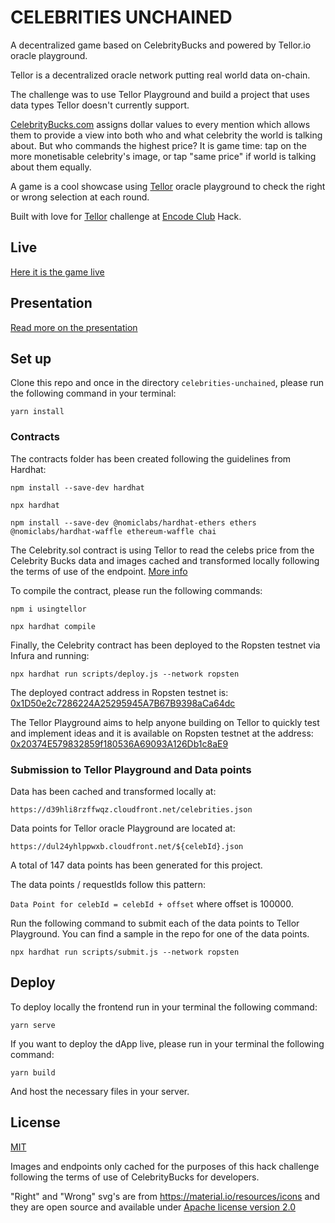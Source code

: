 # CELEBRITIES UNCHAINED

A decentralized game based on CelebrityBucks and powered by Tellor.io oracle playground.

Tellor is a decentralized oracle network putting real world data on-chain.

The challenge was to use Tellor Playground and build a project that uses data types Tellor doesn't currently support.

[CelebrityBucks.com](https://celebritybucks.com) assigns dollar values to every mention which allows them to provide a view into both who and what celebrity the world is talking about. But who commands the highest price? It is game time: tap on the more monetisable celebrity's image, or tap "same price" if world is talking about them equally.

A game is a cool showcase using [Tellor](https://tellor.io) oracle playground to check the right or wrong selection at each round. 

Built with love for [Tellor](https://tellor.io) challenge at [Encode Club](https://encode.club) Hack.


## Live

[Here it is the game live](https://dfl7kpfn3knmt.cloudfront.net/index.html)


## Presentation

[Read more on the presentation](https://github.com/ivanmolto/celebrities-unchained/blob/main/presentation/celebrities-unchained-ivanmolto.pdf)


## Set up

Clone this repo and once in the directory `celebrities-unchained`, please run the following command in your terminal:

`yarn install`

### Contracts

The contracts folder has been created following the guidelines from Hardhat:

`npm install --save-dev hardhat`

`npx hardhat`

`npm install --save-dev @nomiclabs/hardhat-ethers ethers @nomiclabs/hardhat-waffle ethereum-waffle chai`

The Celebrity.sol contract is using Tellor to read the celebs price from the Celebrity Bucks data and images cached and transformed locally following the terms of use of the endpoint. [More info](https://celebritybucks.com/developers)

To compile the contract, please run the following commands:

`npm i usingtellor`

`npx hardhat compile`

Finally, the Celebrity contract has been deployed to the Ropsten testnet via Infura and running:

`npx hardhat run scripts/deploy.js --network ropsten`

The deployed contract address in Ropsten testnet is: [0x1D50e2c7286224A25295945A7B67B9398aCa64dc](https://ropsten.etherscan.io/address/0x1d50e2c7286224a25295945a7b67b9398aca64dc)

The Tellor Playground aims to help anyone building on Tellor to quickly test and implement ideas and it is available on Ropsten testnet at the address: [0x20374E579832859f180536A69093A126Db1c8aE9](https://ropsten.etherscan.io/address/0x20374E579832859f180536A69093A126Db1c8aE9)


### Submission to Tellor Playground and Data points

Data has been cached and transformed locally at:

`https://d39hli8rzffwqz.cloudfront.net/celebrities.json`

Data points for Tellor oracle Playground are located at:

`https://dul24yhlppwxb.cloudfront.net/${celebId}.json`

A total of 147 data points has been generated for this project.

The data points / requestIds follow this pattern:

`Data Point for celebId = celebId + offset` where offset is 100000.

Run the following command to submit each of the data points to Tellor Playground.
You can find a sample in the repo for one of the data points.

`npx hardhat run scripts/submit.js --network ropsten`


## Deploy
To deploy locally the frontend run in your terminal the following command:

`yarn serve`

If you want to deploy the dApp live, please run in your terminal the following command:

`yarn build`

And host the necessary files in your server.


## License

[MIT](LICENSE)

Images and endpoints only cached for the purposes of this hack challenge following the terms of use of CelebrityBucks for developers.

"Right" and "Wrong" svg's are from https://material.io/resources/icons and they are open source and available under [Apache license version 2.0](https://www.apache.org/licenses/LICENSE-2.0.html)

